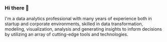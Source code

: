 ### Hi there 👋

I'm a data analytics professional with many years of experience both in startup and corporate environments, skilled in data transformation, modeling,
visualization, analysis and generating insights to inform decisions by utilizing an array of cutting-edge tools and technologies.

